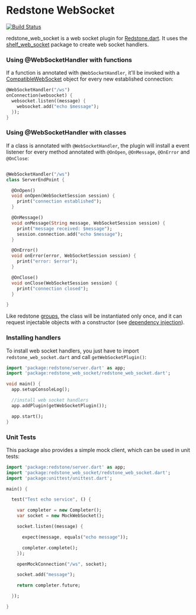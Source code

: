 # Redstone WebSocket

[![Build Status](https://travis-ci.org/redstone-dart/redstone_web_socket.svg)](https://travis-ci.org/redstone-dart/redstone_web_socket)

redstone_web_socket is a web socket plugin for [Redstone.dart](http://redstonedart.org). It uses the
[shelf_web_socket](http://pub.dartlang.org/packages/shelf_web_socket) package to create web socket handlers.

### Using @WebSocketHandler with functions

If a function is annotated with `@WebSocketHandler`, it'll be invoked with a [CompatibleWebSocket](https://api.dartlang.org/apidocs/channels/be/dartdoc-viewer/http_parser/http_parser.CompatibleWebSocket) object for
every new established connection:

```dart
@WebSocketHandler("/ws")
onConnection(websocket) {
  websocket.listen((message) {
    websocket.add("echo $message");
  });
}
```

### Using @WebSocketHandler with classes

If a class is annotated with `@WebSocketHandler`, the plugin will install a event listener for every method annotated
with `@OnOpen`, `@OnMessage`, `@OnError` and `@OnClose`:

```dart

@WebSocketHandler("/ws")
class ServerEndPoint {

  @OnOpen()
  void onOpen(WebSocketSession session) {
    print("connection established");
  }

  @OnMessage()
  void onMessage(String message, WebSocketSession session) {
    print("message received: $message");
    session.connection.add("echo $message");
  }

  @OnError()
  void onError(error, WebSocketSession session) {
    print("error: $error");
  }

  @OnClose()
  void onClose(WebSocketSession session) {
    print("connection closed");
  }

}
```

Like redstone [groups](http://redstonedart.org/doc/Groups.html), the class will be instantiated only once, and it
can request injectable objects with a constructor (see [dependency injection](http://redstonedart.org/doc/Dependency-Injection.html)).

### Installing handlers

To install web socket handlers, you just have to import `redstone_web_socket.dart` and call `getWebSocketPlugin()`:

```dart
import 'package:redstone/server.dart' as app;
import 'package:redstone_web_socket/redstone_web_socket.dart';

void main() {
  app.setupConsoleLog();

  //install web socket handlers
  app.addPlugin(getWebSocketPlugin());

  app.start();
}
```

### Unit Tests

This package also provides a simple mock client, which can be used in unit tests:

```dart
import 'package:redstone/server.dart' as app;
import 'package:redstone_web_socket/redstone_web_socket.dart';
import 'package:unittest/unittest.dart';

main() {

  test("Test echo service", () {

    var completer = new Completer();
    var socket = new MockWebSocket();

    socket.listen((message) {

      expect(message, equals("echo message"));

      completer.complete();
    });

    openMockConnection("/ws", socket);

    socket.add("message");

    return completer.future;

  });

}
```
